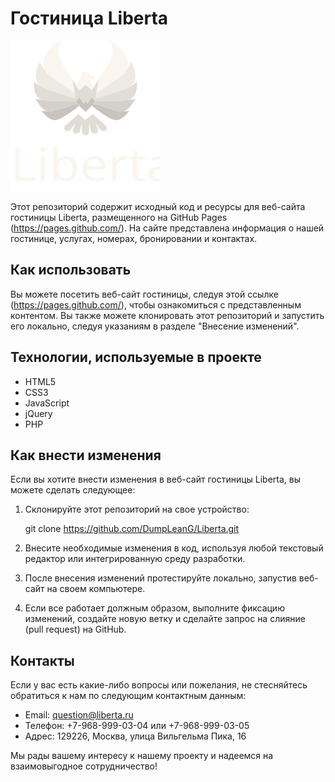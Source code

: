 # Гостиница Liberta

![Liberta Logo](https://github.com/DumpLeanG/Liberta/blob/master/assets/images/WLogo.svg)

Этот репозиторий содержит исходный код и ресурсы для веб-сайта гостиницы Liberta, размещенного на GitHub Pages (https://pages.github.com/). На сайте представлена информация о нашей гостинице, услугах, номерах, бронировании и контактах.

## Как использовать

Вы можете посетить веб-сайт гостиницы, следуя этой ссылке (https://pages.github.com/), чтобы ознакомиться с представленным контентом. Вы также можете клонировать этот репозиторий и запустить его локально, следуя указаниям в разделе "Внесение изменений".

## Технологии, используемые в проекте

- HTML5
- CSS3
- JavaScript
- jQuery
- PHP

## Как внести изменения

Если вы хотите внести изменения в веб-сайт гостиницы Liberta, вы можете сделать следующее:

1. Склонируйте этот репозиторий на свое устройство:
   
   git clone https://github.com/DumpLeanG/Liberta.git
   

2. Внесите необходимые изменения в код, используя любой текстовый редактор или интегрированную среду разработки.

3. После внесения изменений протестируйте локально, запустив веб-сайт на своем компьютере.

4. Если все работает должным образом, выполните фиксацию изменений, создайте новую ветку и сделайте запрос на слияние (pull request) на GitHub.


## Контакты

Если у вас есть какие-либо вопросы или пожелания, не стесняйтесь обратиться к нам по следующим контактным данным:

- Email: question@liberta.ru
- Телефон: +7-968-999-03-04 или +7-968-999-03-05
- Адрес: 129226, Москва, улица Вильгельма Пика, 16

Мы рады вашему интересу к нашему проекту и надеемся на взаимовыгодное сотрудничество!
